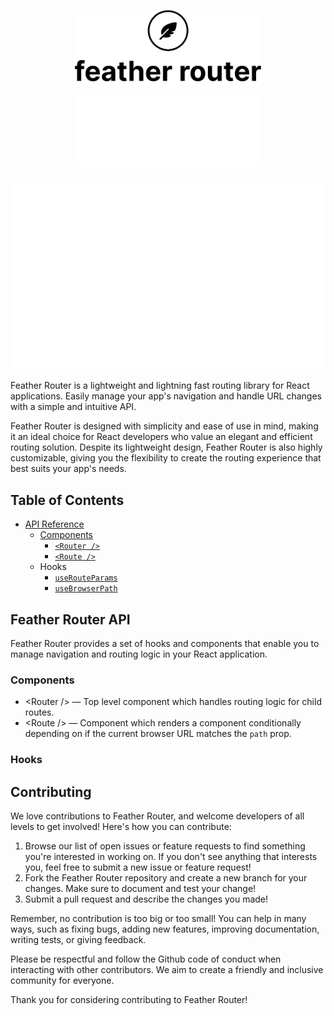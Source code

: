 <!-- Feather Router LOGO -->
<p align="center">
  <img width="300" src="https://raw.githubusercontent.com/0xFlareon/feather-router/main/static/light-mode/feather-router-logo.png#gh-light-mode-only" />
  <img width="300" src="https://raw.githubusercontent.com/0xFlareon/feather-router/main/static/dark-mode/feather-router-logo.png#gh-dark-mode-only" />
</p>

<!-- Feather Router Badges -->
<p align="center">

</p>

<!-- Feather Router Hero Example -->
<div align="center">
  <img src="https://raw.githubusercontent.com/0xFlareon/feather-router/main/static/feather-hero-example.svg" />
</div>

<!-- Feather Router Description -->

Feather Router is a lightweight and lightning fast routing library for React applications. Easily manage your app's navigation and handle URL changes with a simple and intuitive API.

Feather Router is designed with simplicity and ease of use in mind, making it an ideal choice for React developers who value an elegant and efficient routing solution. Despite its lightweight design, Feather Router is also highly customizable, giving you the flexibility to create the routing experience that best suits your app's needs.

## Table of Contents

- [API Reference](#feather-router-api)
  - [Components](#components)
    - [`<Router />`](#router)
    - [`<Route />`](#route)
  - Hooks
    - [`useRouteParams`](#)
    - [`useBrowserPath`](#)

## Feather Router API

Feather Router provides a set of hooks and components that enable you to manage navigation and routing logic in your React application.

### Components

- \<Router \/\> — Top level component which handles routing logic for child routes.
- \<Route \/\> — Component which renders a component conditionally depending on if the current browser URL matches the `path` prop.

### Hooks

## Contributing

We love contributions to Feather Router, and welcome developers of all levels to get involved! Here's how you can contribute:

1. Browse our list of open issues or feature requests to find something you're interested in working on. If you don't see anything
   that interests you, feel free to submit a new issue or feature request!
2. Fork the Feather Router repository and create a new branch for your changes. Make sure to document and test your change!
3. Submit a pull request and describe the changes you made!

Remember, no contribution is too big or too small! You can help in many ways, such as fixing bugs, adding new features, improving documentation, writing tests, or giving feedback.

Please be respectful and follow the Github code of conduct when interacting with other contributors. We aim to create a friendly and inclusive community for everyone.

Thank you for considering contributing to Feather Router!
